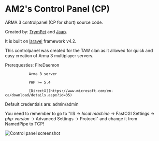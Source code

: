 # AM2's Control Panel (CP)
ARMA 3 controlpanel (CP for short) source code.

Created by: [TrymPet](https://github.com/trympet) and [Jaap](https://github.com/jaapjolman).

It is built on [laravel](https://laravel.com/) framework v4.2.

This controlpanel was created for the TAW clan as it allowed for quick and easy creation of Arma 3 multiplayer servers.

Prerequesties: FireDaemon

			   Arma 3 server

			   PHP >= 5.4 
               
			   [DirectX](https://www.microsoft.com/en-ca/download/details.aspx?id=35)

Default credentials are: admin/admin

You need to remember to go to "IIS -> *local machine* -> FastCGI Settings -> *php-version* -> Advanced Settings -> Protocol" and change it from NamedPipe to TCP!

![Control panel screenshot](http://image.prntscr.com/image/0b9dbf4e33814ef98db725d350b73e5c.png)
